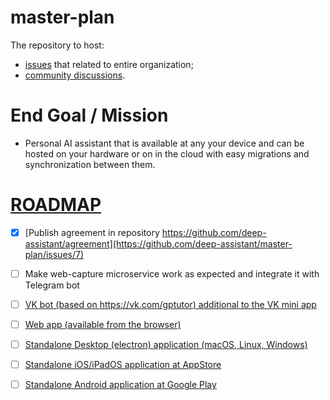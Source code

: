 # master-plan

The repository to host:
* [issues](https://github.com/deep-assistant/master-plan/issues) that related to entire organization;
* [community discussions](https://github.com/deep-assistant/master-plan/discussions).

# End Goal / Mission 

* Personal AI assistant that is available at any your device and can be hosted on your hardware or on in the cloud with easy migrations and synchronization between them.

# [ROADMAP](https://github.com/deep-assistant/master-plan/issues/4)

* [x] [Publish agreement in repository https://github.com/deep-assistant/agreement](https://github.com/deep-assistant/master-plan/issues/7)
* [ ] Make web-capture microservice work as expected and integrate it with Telegram bot
* [ ] [VK bot (based on https://vk.com/gptutor) additional to the VK mini app](https://github.com/deep-assistant/master-plan/issues/1) 
* [ ] [Web app (available from the browser)](https://github.com/deep-assistant/master-plan/issues/2)
* [ ] [Standalone Desktop (electron) application (macOS, Linux, Windows)](https://github.com/deep-assistant/master-plan/issues/3)
* [ ] [Standalone iOS/iPadOS application at AppStore](https://github.com/deep-assistant/master-plan/issues/5)
* [ ] [Standalone Android application at Google Play](https://github.com/deep-assistant/master-plan/issues/6)




